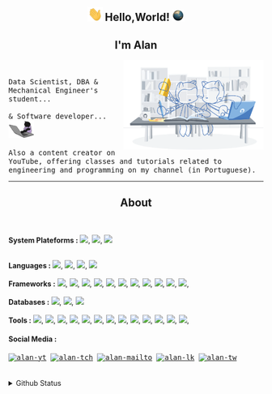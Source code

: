 <!DOCTYPE html>
<html lang="en">
<head>
    <meta charset="UTF-8">
    <title>New Profile Test</title>
</head>
<body>
<h2 align="center">
    <img alt="Hello" src="https://raw.githubusercontent.com/dev-akshat/archive/main/images/gifs/others/Hi.gif" width="29px">
    Hello,World!
    <img alt="Earth" src="https://raw.githubusercontent.com/dev-akshat/archive/main/images/gifs/others/earth.gif" width="24px"/>
</h2>

<h2 align="center">
    I'm Alan
</h2>

<img width="55%" align="right" alt="Bootcamp" src="https://raw.githubusercontent.com/dev-akshat/archive/main/images/svgs/full/workbench.svg"/>

<p align="left">
    <samp>
        <br><br>
        Data Scientist, DBA & Mechanical Engineer's student...
        <br><br>
        & Software developer...
        <img alt="dev_cat" src="https://raw.githubusercontent.com/dev-akshat/archive/main/images/gifs/others/dev_cat.gif" width="50">
        <br><br>
        Also a content creator on YouTube, offering classes and tutorials related to engineering and programming on my channel (in Portuguese).
    </samp>
</p>

<hr/>

<h2 align="center">About</h2>
<br><br>
<b>System Plateforms :</b>
<img src="https://img.shields.io/badge/windows%20-%230078D6.svg?&style=for-the-badge&logo=windows&logoColor=white"/>, <abbr title="Windows 10"> </abbr>
<img src="https://img.shields.io/badge/linux%20-%23FCC624.svg?&style=for-the-badge&logo=linux&logoColor=black"/>,
<img src="https://img.shields.io/badge/apple%20-%23999999.svg?&style=for-the-badge&logo=apple&logoColor=white"/>
<br><br>

<b>Languages :</b>
<img src="https://img.shields.io/badge/python%20-%2314354C.svg?&style=for-the-badge&logo=python&logoColor=white"/>,
<img src="https://img.shields.io/badge/javascript%20-%23323330.svg?&style=for-the-badge&logo=javascript&logoColor=%23F7DF1E"/>,
<img src="https://img.shields.io/badge/csharp%20-%23239120.svg?&style=for-the-badge&logo=c-sharp&logoColor=white"/>,
<img src="https://img.shields.io/badge/sql%20-%2307405e.svg?&style=for-the-badge&logo=mysql&logoColor=white"/>
<br><br>
<b>Frameworks :</b>
<img src="https://img.shields.io/badge/django%20-%23092E20.svg?&style=for-the-badge&logo=django&logoColor=white"/>,
<img src="https://img.shields.io/badge/pandas%20-%23150458.svg?&style=for-the-badge&logo=pandas&logoColor=white"/>,
<img src="https://img.shields.io/badge/numpy%20-%23013243.svg?&style=for-the-badge&logo=numpy&logoColor=white"/>,
<img src="https://img.shields.io/badge/cupy%20-%23013243.svg?&style=for-the-badge&logo=CuPy&logoColor=white"/>,
<img src="https://img.shields.io/badge/scipy%20-%23150458.svg?&style=for-the-badge&logo=scipy&logoColor=white"/>,
<img src="https://img.shields.io/badge/scikit_learn%20-%23F7931E.svg?&style=for-the-badge&logo=scikit-learn&logoColor=white"/>,
<img src="https://img.shields.io/badge/tensorflow%20-%23FF6F00.svg?&style=for-the-badge&logo=tensorflow&logoColor=white"/>,
<img src="https://img.shields.io/badge/keras%20-%23D00000.svg?&style=for-the-badge&logo=keras&logoColor=white"/>,
<img src="https://img.shields.io/badge/pytorch%20-%23EE4C2C.svg?&style=for-the-badge&logo=pytorch&logoColor=white"/>,
<img src="https://img.shields.io/badge/matplotlib%20-%23150458.svg?&style=for-the-badge&logo=matplotlib&logoColor=white"/>,
<img src="https://img.shields.io/badge/plotly%20-%23121011.svg?&style=for-the-badge&logo=plotly&logoColor=white"/>,
<br><br>
<b>Databases :</b>
<img src="https://img.shields.io/badge/postgresql%20-%23316192.svg?&style=for-the-badge&logo=postgresql&logoColor=white"/>,
<img src="https://img.shields.io/badge/mysql%20-%2300f.svg?&style=for-the-badge&logo=mysql&logoColor=white"/>,
<img src="https://img.shields.io/badge/oracle%20-%23F00000.svg?&style=for-the-badge&logo=oracle&logoColor=white"/>
<br><br>
<b>Tools :</b>
<img src="https://img.shields.io/badge/git%20-%23F05033.svg?&style=for-the-badge&logo=git&logoColor=white"/>,
<img src="https://img.shields.io/badge/github%20-%23121011.svg?&style=for-the-badge&logo=github&logoColor=white"/>,
<img src="https://img.shields.io/badge/gitlab%20-%23181717.svg?&style=for-the-badge&logo=gitlab&logoColor=white"/>,
<img src="https://img.shields.io/badge/docker%20-%230db7ed.svg?&style=for-the-badge&logo=docker&logoColor=white"/>,
<img src="https://img.shields.io/badge/jupyter%20-%23F37626.svg?&style=for-the-badge&logo=jupyter&logoColor=white"/>,
<img src="https://img.shields.io/badge/anaconda%20-%23121011.svg?&style=for-the-badge&logo=anaconda&logoColor=white"/>,
<img src="https://img.shields.io/badge/visual%20studio%20code%20-%23007ACC.svg?&style=for-the-badge&logo=visual-studio-code&logoColor=white"/>,
<img src="https://img.shields.io/badge/visual%20studio%20-%235C2D91.svg?&style=for-the-badge&logo=visual-studio&logoColor=white"/>,
<img src="https://img.shields.io/badge/pycharm%20-%23000000.svg?&style=for-the-badge&logo=pycharm&logoColor=white"/>,
<img src="https://img.shields.io/badge/webstorm%20-%23F7931E.svg?&style=for-the-badge&logo=webstorm&logoColor=white"/>,
<img src="https://img.shields.io/badge/rider%20-%23F7931E.svg?&style=for-the-badge&logo=rider&logoColor=white"/>,
<img src="https://img.shields.io/badge/nodejs%20-%23339933.svg?&style=for-the-badge&logo=node.js&logoColor=white"/>,
<img src="https://img.shields.io/badge/powerbi%20-%23007ACC.svg?&style=for-the-badge&logo=power-bi&logoColor=white"/>,

<h4> Social Media :</h4>
<div>
    <samp>
        <a href="https://www.youtube.com/engenhado" target="_blank"><img alt="alan-yt" src="https://img.shields.io/badge/YouTube-FF0000?style=for-the-badge&logo=youtube&logoColor=white" ></a>
        <a href="https://www.twitch.tv/engenhado" target="_blank"><img alt="alan-tch" src="https://img.shields.io/badge/Twitch-9146FF?style=for-the-badge&logo=twitch&logoColor=white" ></a>
        <a href = "mailto:engenhadocanal@gmail.com"><img alt="alan-mailto" src="https://img.shields.io/badge/-Gmail-%23333?style=for-the-badge&logo=gmail&logoColor=white" ></a>
        <a href="https://www.linkedin.com/in/ahpmiranda/" target="_blank"><img alt="alan-lk" src="https://img.shields.io/badge/-LinkedIn-%230077B5?style=for-the-badge&logo=linkedin&logoColor=white" ></a>
        <a href="https://twitter.com/ahpqmiranda" target="_blank"><img alt="alan-tw" src="https://img.shields.io/badge/Twitter-1DA1F2?style=for-the-badge&logo=twitter&logoColor=white" ></a>
    </samp>
    <br>
</div>
<br><br>
<details>
    <summary>Github Status</summary>
    <div align="center">
        <samp>
            <img alt="stats-languages" height="160em"  src="https://github-readme-stats.vercel.app/api/top-langs/?username=ahpqmiranda&layout=compact&langs_count=10&theme=algolia"/>
            <br>
            <br>
            <img alt="stats-streak" height="160em"  src="https://github-readme-streak-stats.herokuapp.com/?user=ahpqmiranda&theme=algolia&hide_border=false">
            <br>
            <br>
            <img alt="stats-activities" height="160em"  src="https://github-readme-stats.vercel.app/api?username=ahpqmiranda&show_icons=true&theme=algolia&include_all_commits=true&count_private=true&layout=expanded"/>
            <br>
        </samp>
    </div>
</details>

</body>
</html>
